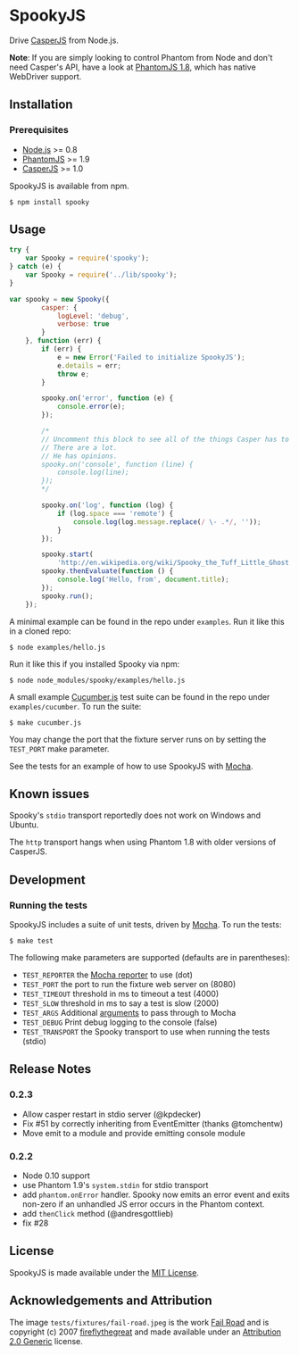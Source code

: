 # SpookyJS

Drive [CasperJS](http://casperjs.org/) from Node.js.

**Note**: If you are simply looking to control Phantom from Node and don't need
Casper's API, have a look at [PhantomJS
1.8](http://phantomjs.org/release-1.8.html), which has native WebDriver support.

## Installation

### Prerequisites

* [Node.js](http://nodejs.org) >= 0.8
* [PhantomJS](http://phantomjs.org/) >= 1.9
* [CasperJS](http://casperjs.org/) >= 1.0

SpookyJS is available from npm.

``` shell
$ npm install spooky
```

## Usage

``` javascript
try {
    var Spooky = require('spooky');
} catch (e) {
    var Spooky = require('../lib/spooky');
}

var spooky = new Spooky({
        casper: {
            logLevel: 'debug',
            verbose: true
        }
    }, function (err) {
        if (err) {
            e = new Error('Failed to initialize SpookyJS');
            e.details = err;
            throw e;
        }

        spooky.on('error', function (e) {
            console.error(e);
        });

        /*
        // Uncomment this block to see all of the things Casper has to say.
        // There are a lot.
        // He has opinions.
        spooky.on('console', function (line) {
            console.log(line);
        });
        */

        spooky.on('log', function (log) {
            if (log.space === 'remote') {
                console.log(log.message.replace(/ \- .*/, ''));
            }
        });

        spooky.start(
            'http://en.wikipedia.org/wiki/Spooky_the_Tuff_Little_Ghost');
        spooky.thenEvaluate(function () {
            console.log('Hello, from', document.title);
        });
        spooky.run();
    });
```

A minimal example can be found in the repo under `examples`. Run it like this in
a cloned repo:

``` shell
$ node examples/hello.js
```

Run it like this if you installed Spooky via npm:

``` shell
$ node node_modules/spooky/examples/hello.js
```

A small example [Cucumber.js](https://github.com/cucumber/cucumber-js/) test suite can be found in the repo under `examples/cucumber`. To run the suite:

``` shell
$ make cucumber.js
```

You may change the port that the fixture server runs on by setting the `TEST_PORT` make parameter.

See the tests for an example of how to use SpookyJS with [Mocha](http://visionmedia.github.com/mocha). 

## Known issues

Spooky's `stdio` transport reportedly does not work on Windows and Ubuntu.

The `http` transport hangs when using Phantom 1.8 with older versions of
CasperJS.

## Development

### Running the tests

SpookyJS includes a suite of unit tests, driven by [Mocha](http://visionmedia.github.com/mocha). To run the tests:

``` shell
$ make test
```

The following make parameters are supported (defaults are in parentheses):

* `TEST_REPORTER` the [Mocha reporter](http://visionmedia.github.com/mocha/#reporters) to use (dot)
* `TEST_PORT` the port to run the fixture web server on (8080)
* `TEST_TIMEOUT` threshold in ms to timeout a test (4000)
* `TEST_SLOW` threshold in ms to say a test is slow (2000)
* `TEST_ARGS` Additional [arguments](http://visionmedia.github.com/mocha/#usage) to pass through to Mocha
* `TEST_DEBUG` Print debug logging to the console (false)
* `TEST_TRANSPORT` the Spooky transport to use when running the tests (stdio)

## Release Notes

### 0.2.3

- Allow casper restart in stdio server (@kpdecker)
- Fix #51 by correctly inheriting from EventEmitter (thanks @tomchentw)
- Move emit to a module and provide emitting console module

### 0.2.2

- Node 0.10 support
- use Phantom 1.9's `system.stdin` for stdio transport
- add `phantom.onError` handler. Spooky now emits an error event and exits
  non-zero if an unhandled JS error occurs in the Phantom context.
- add `thenClick` method (@andresgottlieb)
- fix #28

## License

SpookyJS is made available under the [MIT License](http://opensource.org/licenses/mit-license.php).

## Acknowledgements and Attribution

The image `tests/fixtures/fail-road.jpeg` is the work [Fail
Road](http://www.flickr.com/photos/fireflythegreat/2845637227/) and is
copyright (c) 2007
[fireflythegreat](http://www.flickr.com/photos/fireflythegreat/) and made
available under an [Attribution 2.0
Generic](http://creativecommons.org/licenses/by/2.0/deed.en) license.
